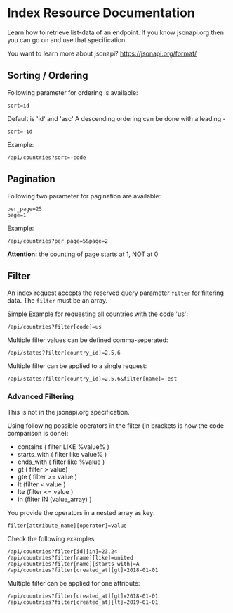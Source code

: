 # Index Resource Documentation
Learn how to retrieve list-data of an endpoint.
If you know jsonapi.org then you can go on and use that specification.

You want to learn more about jsonapi?
https://jsonapi.org/format/

## Sorting / Ordering

Following parameter for ordering is available:
```
sort=id
```

Default is 'id' and 'asc'
A descending ordering can be done with a leading -
```
sort=-id
``` 

Example:
```
/api/countries?sort=-code
```

## Pagination

Following two parameter for pagination are available:
```
per_page=25
page=1
```

Example:
```
/api/countries?per_page=5&page=2
```

**Attention:** the counting of page starts at 1, NOT at 0

## Filter

An index request accepts the reserved query parameter ```filter``` for filtering data.
The ```filter``` must be an array.

Simple Example for requesting all countries with the code 'us':
```
/api/countries?filter[code]=us
```

Multiple filter values can be defined comma-seperated:
```
/api/states?filter[country_id]=2,5,6
```

Multiple filter can be applied to a single request:
```
/api/states?filter[country_id]=2,5,6&filter[name]=Test
```

### Advanced Filtering
This is not in the jsonapi.org specification.

Using following possible operators in the filter (in brackets is how the code comparison is done):

- contains ( filter LIKE %value% )
- starts_with ( filter like value% )
- ends_with ( filter like %value )
- gt ( filter > value)
- gte ( filter >= value )
- lt (filter < value )
- lte (filter <= value )
- in (filter IN (value_array) )

You provide the operators in a nested array as key:

```
filter[attribute_name][operator]=value
```

Check the following examples:
```
/api/countries?filter[id][in]=23,24
/api/countries?filter[name][like]=united
/api/countries?filter[name][starts_with]=A
/api/countries?filter[created_at][gt]=2018-01-01
```

Multiple filter can be applied for one attribute:
```
/api/countries?filter[created_at][gt]=2018-01-01
/api/countries?filter[created_at][lt]=2019-01-01
```

